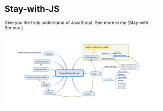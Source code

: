 # Stay-with-JS
Give you the truly understand of JavaScript. See more in my [Stay-with Serious ].

![image-20180620220157879](assets/image-20180620220157879.png)
